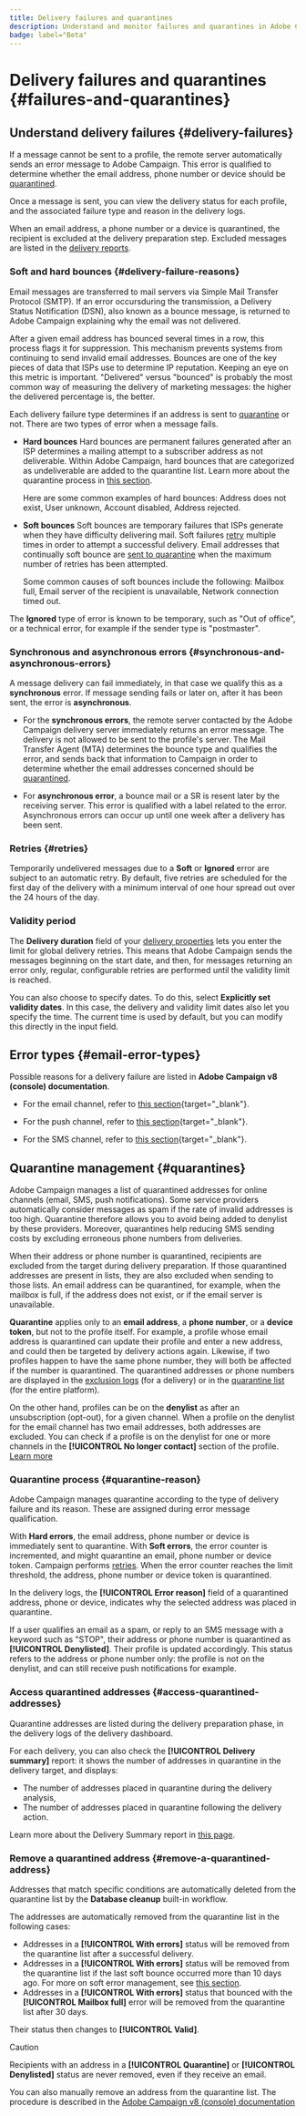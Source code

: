 ```yaml
---
title: Delivery failures and quarantines
description: Understand and monitor failures and quarantines in Adobe Campaign Web 
badge: label="Beta" 
---
```

# Delivery failures and quarantines {#failures-and-quarantines}

## Understand delivery failures {#delivery-failures}

If a message cannot be sent to a profile, the remote server automatically sends an error message to Adobe Campaign. This error is qualified to determine whether the email address, phone number or device should be [quarantined](#quarantines).

Once a message is sent, you can view the delivery status for each profile, and the associated failure type and reason in the delivery logs.

When an email address, a phone number or a device is quarantined, the recipient is excluded at the delivery preparation step. Excluded messages are listed in the [delivery reports](../reporting/email-report.md).


### Soft and hard bounces {#delivery-failure-reasons}

Email messages are transferred to mail servers via Simple Mail Transfer Protocol (SMTP). If an error occursduring the transmission, a Delivery Status Notification (DSN), also known as a bounce message, is returned to Adobe Campaign explaining why the email was not delivered.

After a given email address has bounced several times in a row, this process flags it for suppression. This mechanism prevents systems from continuing to send invalid email addresses. Bounces are one of the key pieces of data that ISPs use to determine IP reputation. Keeping an eye on this metric is important. "Delivered" versus "bounced" is probably the most common way of measuring the delivery of marketing messages: the higher the delivered percentage is, the better.

Each delivery failure type determines if an address is sent to [quarantine](#quarantine-reason) or not. There are two types of error when a message fails.

* **Hard bounces**
  Hard bounces are permanent failures generated after an ISP determines a mailing attempt to a subscriber address as not deliverable. Within Adobe Campaign, hard bounces that are categorized as undeliverable are added to the quarantine list. Learn more about the quarantine process in [this section](#quarantines).
  
  Here are some common examples of hard bounces: Address does not exist, User unknown, Account disabled, Address rejected.

* **Soft bounces**
  Soft bounces are temporary failures that ISPs generate when they have difficulty delivering mail. Soft failures [retry](#retries) multiple times in order to attempt a successful delivery. Email addresses that continually soft bounce are [sent to quarantine](#quarantines) when the maximum number of retries has been attempted. 
  
  Some common causes of soft bounces include the following: Mailbox full, Email server of the recipient is unavailable, Network connection timed out.

The  **Ignored** type of error is known to be temporary, such as "Out of office", or a technical error, for example if the sender type is "postmaster".

<!--The feedback loop operates like bounce emails: when a user qualifies an email as a spam, you can configure email rules in Adobe Campaign to block all deliveries to this user. The addresses of these users are denylisted even though they did not click the unsubscription link. Addresses are added to the quarantine table (and not to the recipient table) with the **[!UICONTROL Denylisted]** status. -->

### Synchronous and asynchronous errors {#synchronous-and-asynchronous-errors}

A message delivery can fail immediately, in that case we qualify this as a **synchronous** error. If message sending fails or later on, after it has been sent, the error is **asynchronous**.

* For the **synchronous errors**, the remote server contacted by the Adobe Campaign delivery server immediately returns an error message. The delivery is not allowed to be sent to the profile's server. The Mail Transfer Agent (MTA) determines the bounce type and qualifies the error, and sends back that information to Campaign in order to determine whether the email addresses concerned should be [quarantined](#quarantines). 

* For **asynchronous error**, a bounce mail or a SR is resent later by the receiving server. This error is qualified with a label related to the error. Asynchronous errors can occur up until one week after a delivery has been sent.


### Retries {#retries}

Temporarily undelivered messages due to a **Soft** or **Ignored** error are subject to an automatic retry. By default, five retries are scheduled for the first day of the delivery with a minimum interval of one hour spread out over the 24 hours of the day. 


### Validity period

The **Delivery duration** field of your [delivery properties](../advanced-settings/delivery-settings.md#validity) lets you enter the limit for global delivery retries. This means that Adobe Campaign sends the messages beginning on the start date, and then, for messages returning an error only, regular, configurable retries are performed until the validity limit is reached.

You can also choose to specify dates. To do this, select **Explicitly set validity dates**. In this case, the delivery and validity limit dates also let you specify the time. The current time is used by default, but you can modify this directly in the input field.


## Error types {#email-error-types}

Possible reasons for a delivery failure are listed in **Adobe Campaign v8 (console) documentation**. 

* For the email channel, refer to [this section](https://experienceleague.adobe.com/docs/campaign/campaign-v8/send/failures/delivery-failures.html#email-error-types){target="_blank"}.

* For the push channel, refer to [this section](https://experienceleague.adobe.com/docs/campaign/campaign-v8/send/failures/delivery-failures.html#push-error-types){target="_blank"}.

* For the SMS channel, refer to [this section](https://experienceleague.adobe.com/docs/campaign/campaign-v8/send/failures/delivery-failures.html#sms-quarantines){target="_blank"}.


## Quarantine management {#quarantines}

Adobe Campaign manages a list of quarantined addresses for online channels (email, SMS, push notifications). Some service providers automatically consider messages as spam if the rate of invalid addresses is too high. Quarantine therefore allows you to avoid being added to denylist by these providers. Moreover, quarantines help reducing SMS sending costs by excluding erroneous phone numbers from deliveries.

When their address or phone number is quarantined, recipients are excluded from the target during delivery preparation. If those quarantined addresses are present in lists, they are also excluded when sending to those lists. An email address can be quarantined, for example, when the mailbox is full, if the address does not exist, or if the email server is unavailable.

**Quarantine** applies only to an **email address**, a **phone number**, or a **device token**, but not to the profile itself. For example, a profile whose email address is quarantined can update their profile and enter a new address, and could then be targeted by delivery actions again. Likewise, if two profiles happen to have the same phone number, they will both be affected if the number is quarantined. The quarantined addresses or phone numbers are displayed in the [exclusion logs](#delivery-quarantines) (for a delivery) or in the [quarantine list](#non-deliverable-bounces) (for the entire platform).

On the other hand, profiles can be on the **denylist** as after an unsubscription (opt-out), for a given channel. When a profile on the denylist for the email channel has two email addresses, both addresses are excluded. You can check if a profile is on the denylist for one or more channels in the **[!UICONTROL No longer contact]** section of the profile. [Learn more](../audience/about-recipients.md)


### Quarantine process {#quarantine-reason}

Adobe Campaign manages quarantine according to the type of delivery failure and its reason. These are assigned during error message qualification.

With **Hard errors**, the email address, phone number or device is immediately sent to quarantine. With **Soft errors**, the error counter is incremented, and might quarantine an email, phone number or device token. Campaign performs [retries](#retries). When the error counter reaches the limit threshold, the address, phone number or device token is quarantined. 

In the delivery logs, the **[!UICONTROL Error reason]** field of a quarantined address, phone or device, indicates why the selected address was placed in quarantine. 

If a user qualifies an email as a spam,  or reply to an SMS message with a keyword such as "STOP", their address or phone number is quarantined as **[!UICONTROL Denylisted]**. Their profile is updated accordingly. This status refers to the address or phone number only: the profile is not on the denylist, and can still receive push notifications for example. 

### Access quarantined addresses {#access-quarantined-addresses}

Quarantine addresses are listed during the delivery preparation phase, in the delivery logs of the delivery dashboard.

For each delivery, you can also check the **[!UICONTROL Delivery summary]** report: it shows the number of addresses in quarantine in the delivery target, and displays:

* The number of addresses placed in quarantine during the delivery analysis,
* The number of addresses placed in quarantine following the delivery action.

Learn more about the Delivery Summary report in [this page](../reporting/email-report.md#delivery-summary).


### Remove a quarantined address {#remove-a-quarantined-address}

Addresses that match specific conditions are automatically deleted from the quarantine list by the **Database cleanup** built-in workflow.

The addresses are automatically removed from the quarantine list in the following cases:

* Addresses in a **[!UICONTROL With errors]** status will be removed from the quarantine list after a successful delivery.
* Addresses in a **[!UICONTROL With errors]** status will be removed from the quarantine list if the last soft bounce occurred more than 10 days ago. For more on soft error management, see [this section](#soft-error-management).
* Addresses in a **[!UICONTROL With errors]** status that bounced with the **[!UICONTROL Mailbox full]** error will be removed from the quarantine list after 30 days.

Their status then changes to **[!UICONTROL Valid]**.

>[!CAUTION]
>
>Recipients with an address in a **[!UICONTROL Quarantine]** or **[!UICONTROL Denylisted]** status are never removed, even if they receive an email. 

You can also manually remove an address from the quarantine list. The procedure is described in the [Adobe Campaign v8 (console) documentation](https://experienceleague.adobe.com/docs/campaign/campaign-v8/send/failures/quarantines.html#remove-a-quarantined-address)

